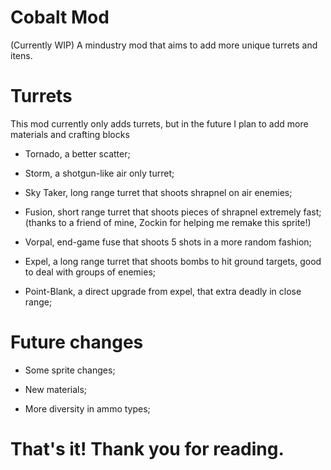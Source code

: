 # Cobalt Mod
(Currently WIP) A mindustry mod that aims to add more unique turrets and itens.

# Turrets
 
 This mod currently only adds turrets, but in the future I plan to add more materials and crafting blocks
 
 - Tornado, a better scatter;
 
 - Storm, a shotgun-like air only turret;
 
 - Sky Taker, long range turret that shoots shrapnel on air enemies;
 
 - Fusion, short range turret that shoots pieces of shrapnel extremely fast; (thanks to a friend of mine, Zockin for helping me remake this sprite!)
 
 - Vorpal, end-game fuse that shoots 5 shots in a more random fashion;
 
 - Expel, a long range turret that shoots bombs to hit ground targets, good to deal with groups of enemies;
 
 - Point-Blank, a direct upgrade from expel, that extra deadly in close range;

# Future changes

 - Some sprite changes;
 
 - New materials;
 
 - More diversity in ammo types;
 
# That's it! Thank you for reading.
